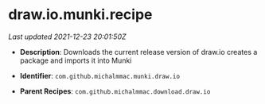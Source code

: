 # draw.io.munki.recipe

_Last updated 2021-12-23 20:01:50Z_

- **Description**: Downloads the current release version of draw.io creates a package and imports it into Munki

- **Identifier**: `com.github.michalmmac.munki.draw.io`

- **Parent Recipes**: `com.github.michalmmac.download.draw.io`
